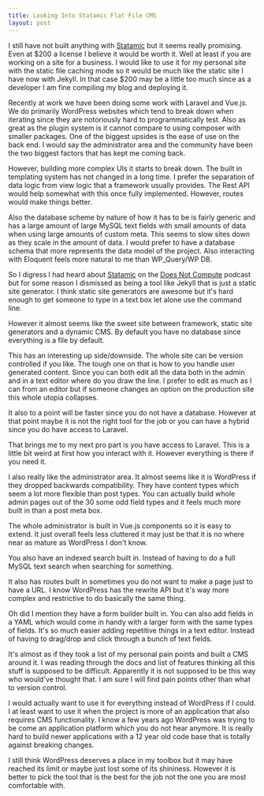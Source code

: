 ```yaml
---
title: Looking Into Statamic Flat File CMS
layout: post
---
```

I still have not built anything with [Statamic](https://statamic.com/) but it seems really promising. Even at $200 a license I believe it would be worth it. Well at least if you are working on a site for a business. I would like to use it for my personal site with the static file caching mode so it would be much like the static site I have now with Jekyll. In that case $200 may be a little too much since as a developer I am fine compiling my blog and deploying it.

Recently at work we have been doing some work with Laravel and Vue.js. We do primarily WordPress websites which tend to break down when iterating since they are notoriously hard to programmatically test. Also as great as the plugin system is it cannot compare to using composer with smaller packages. One of the biggest upsides is the ease of use on the back end. I would say the administrator area and the community have been the two biggest factors that has kept me coming back.

However, building more complex UIs it starts to break down. The built in templating system has not changed in a long time. I prefer the separation of data logic from view logic that a framework usually provides. The Rest API would help somewhat with this once fully implemented. However, routes would make things better.

Also the database scheme by nature of how it has to be is fairly generic and has a large amount of large MySQL text fields with small amounts of data when using large amounts of custom meta. This seems to slow sites down as they scale in the amount of data. I would prefer to have a database schema that more represents the data model of the project. Also interacting with Eloquent feels more natural to me than WP_Query/WP DB.

So I digress I had heard about [Statamic](https://statamic.com/) on the [Does Not Compute](http://spec.fm/podcasts/does-not-compute) podcast but for some reason I dismissed as being a tool like Jekyll that is just a static site generator. I think static site generators are awesome but it's hard enough to get someone to type in a text box let alone use the command line.

However it almost seems like the sweet site between framework, static site generators and a dynamic CMS. By default you have no database since everything is a file by default.

This has an interesting up side/downside. The whole site can be version controlled if you like. The tough one on that is how to you handle user generated content. Since you can both edit all the data both in the admin and in a text editor where do you draw the line. I prefer to edit as much as I can from an editor but if someone changes an option on the production site this whole utopia collapses.

It also to a point will be faster since you do not have a database. However at that point maybe it is not the right tool for the job or you can have a hybrid since you do have access to Laravel.

That brings me to my next pro part is you have access to Laravel. This is a little bit weird at first how you interact with it. However everything is there if you need it.

I also really like the administrator area. It almost seems like it is WordPress if they dropped backwards compatibility. They have content types which seem a lot more flexible than post types. You can actually build whole admin pages out of the 30 some odd field types and it feels much more built in than a post meta box.

The whole administrator is built in Vue.js components so it is easy to extend. It just overall feels less cluttered it may just be that it is no where near as mature as WordPress I don't know.

You also have an indexed search built in. Instead of having to do a full MySQL text search when searching for something.

It also has routes built in sometimes you do not want to make a page just to have a URL. I know WordPress has the rewrite API but it's way more complex and restrictive to do basically the same thing.

Oh did I mention they have a form builder built in. You can also add fields in a YAML which would come in handy with a larger form with the same types of fields. It's so much easier adding repetitive things in a text editor. Instead of having to drag/drop and click through a bunch of text fields.

It's almost as if they took a list of my personal pain points and built a CMS around it. I was reading through the docs and list of features thinking all this stuff is supposed to be difficult. Apparently it is not supposed to be this way who would've thought that. I am sure I will find pain points other than what to version control.

I would actually want to use it for everything instead of WordPress if I could. I at least want to use it when the project is more of an application that also requires CMS functionality. I know a few years ago WordPress was trying to be come an application platform which you do not hear anymore. It is really hard to build newer applications with a 12 year old code base that is totally against breaking changes.

I still think WordPress deserves a place in my toolbox but it may have reached its limit or maybe just lost some of its shininess. However it is better to pick the tool that is the best for the job not the one you are most comfortable with.
